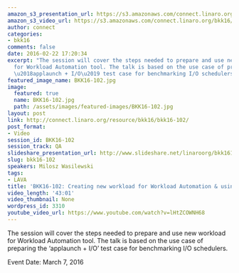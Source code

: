 ```yaml
---
amazon_s3_presentation_url: https://s3.amazonaws.com/connect.linaro.org/bkk16/Presentations/Monday/BKK16-102.pdf
amazon_s3_video_url: https://s3.amazonaws.com/connect.linaro.org/bkk16/Videos/Monday/BKK16-102%20Creating%20new%20workload%20for%20Workload%20Automation%20%26%20using%20WA%20with%20LAVA.mp4
author: connect
categories:
- bkk16
comments: false
date: 2016-02-22 17:20:34
excerpt: "The session will cover the steps needed to prepare and use new workload
  for Workload Automation tool. The talk is based on the use case of preparing the
  \u2018applaunch + I/O\u2019 test case for benchmarking I/O schedulers."
featured_image_name: BKK16-102.jpg
image:
  featured: true
  name: BKK16-102.jpg
  path: /assets/images/featured-images/BKK16-102.jpg
layout: post
link: http://connect.linaro.org/resource/bkk16/bkk16-102/
post_format:
- Video
session_id: BKK16-102
session_track: QA
slideshare_presentation_url: http://www.slideshare.net/linaroorg/bkk16102-creating-new-workload-for-workload-automation-using-wa-with-lava
slug: bkk16-102
speakers: Milosz Wasilewski
tags:
- LAVA
title: 'BKK16-102: Creating new workload for Workload Automation & using WA with LAVA'
video_length: '43:01'
video_thumbnail: None
wordpress_id: 3310
youtube_video_url: https://www.youtube.com/watch?v=lHtZCOWNH68
---
```


The session will cover the steps needed to prepare and use new workload for Workload Automation tool. The talk is based on the use case of preparing the ‘applaunch + I/O’ test case for benchmarking I/O schedulers.

Event Date: March 7, 2016